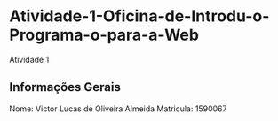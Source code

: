 # Atividade-1-Oficina-de-Introdu-o-Programa-o-para-a-Web
Atividade 1

## Informações Gerais
Nome: Victor Lucas de Oliveira Almeida
Matricula: 1590067